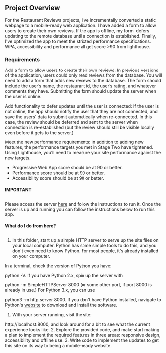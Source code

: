 ## Project Overview

For the Restaurant Reviews projects, I've incrementally converted a static webpage to a mobile-ready web application. I have added a form to allow users to create their own reviews. If the app is offline, my form  defers updating to the remote database until a connection is established. Finally, I've optimized the app to meet the stricted performance specifications. WPA, accessibility and performance all get score &gt;90 from lighthouse.

### Requirements

Add a form to allow users to create their own reviews: In previous versions of the application, users could only read reviews from the database. You will need to add a form that adds new reviews to the database. The form should include the user’s name, the restaurant id, the user’s rating, and whatever comments they have. Submitting the form should update the server when the user is online.

Add functionality to defer updates until the user is connected: If the user is not online, the app should notify the user that they are not connected, and save the users' data to submit automatically when re-connected. In this case, the review should be deferred and sent to the server when connection is re-established (but the review should still be visible locally even before it gets to the server.)

Meet the new performance requirements: In addition to adding new features, the performance targets you met in Stage Two have tightened. Using Lighthouse, you’ll need to measure your site performance against the new targets.

- Progressive Web App score should be at 90 or better.
- Performance score should be at 90 or better.
- Accessibility score should be at 90 or better.

#### IMPORTANT

## 

Please access the server [here](https://github.com/gerasimosgakis/mws-restaurant-stage-2) and follow the instructions to run it. Once the server is up and running you can follow the instructions below to run this app.

#### [](https://github.com/gerasimosgakis/mws-restaurant#what-do-i-do-from-here)What do I do from here?

## 

1. In this folder, start up a simple HTTP server to serve up the site files on your local computer. Python has some simple tools to do this, and you don't even need to know Python. For most people, it's already installed on your computer.

In a terminal, check the version of Python you have: 

python -V. If you have Python 2.x, spin up the server with 

python -m SimpleHTTPServer 8000 (or some other port, if port 8000 is already in use.) For Python 3.x, you can use 

python3 -m http.server 8000. If you don't have Python installed, navigate to Python's [website](https://www.python.org/) to download and install the software.

1. With your server running, visit the site: 

http://localhost:8000, and look around for a bit to see what the current experience looks like.
2. Explore the provided code, and make start making a plan to implement the required features in three areas: responsive design, accessibility and offline use.
3. Write code to implement the updates to get this site on its way to being a mobile-ready website.


